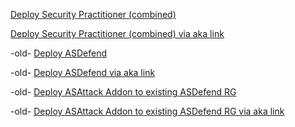 [Deploy Security Practitioner (combined)](https://portal.azure.com/#create/Microsoft.Template/uri/https%3A%2F%2Fraw.githubusercontent.com%2Fdloder0%2FSecPrac%2Fmain%2FSecurityPractitionerLab.json/createUIDefinitionUri/https%3A%2F%2Fraw.githubusercontent.com%2Fdloder0%2FSecPrac%2Fmain%2FSecurityPractitionerLabUI.json)


[Deploy Security Practitioner (combined) via aka link](https://aka.ms/SecPracDeploy)


-old- [Deploy ASDefend](https://portal.azure.com/#create/Microsoft.Template/uri/https%3A%2F%2Fraw.githubusercontent.com%2Fdloder0%2FSecPrac%2Fmain%2FASDefendLab.json/createUIDefinitionUri/https%3A%2F%2Fraw.githubusercontent.com%2Fdloder0%2FSecPrac%2Fmain%2FASDefendLabUI.json)

-old- [Deploy ASDefend via aka link](https://aka.ms/SecPracDeployASDefend)

-old- [Deploy ASAttack Addon to existing ASDefend RG](https://portal.azure.com/#create/Microsoft.Template/uri/https%3A%2F%2Fraw.githubusercontent.com%2Fdloder0%2FSecPrac%2Fmain%2FASAttackLab.json/createUIDefinitionUri/https%3A%2F%2Fraw.githubusercontent.com%2Fdloder0%2FSecPrac%2Fmain%2FASAttackLabUI.json)

-old- [Deploy ASAttack Addon to existing ASDefend RG via aka link](https://aka.ms/SecPracDeployASAttack)
